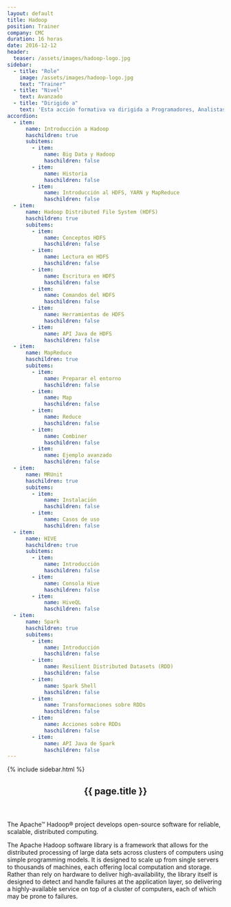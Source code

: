 ```yaml
---
layout: default
title: Hadoop
position: Trainer
company: CMC
duration: 16 horas
date: 2016-12-12
header:
  teaser: /assets/images/hadoop-logo.jpg
sidebar:
  - title: "Role"
    image: /assets/images/hadoop-logo.jpg
    text: "Trainer"
  - title: "Nivel"
    text: Avanzado
  - title: "Dirigido a"
    text: 'Esta acción formativa va dirigida a Programadores, Analistas y Administradores de sistemas.'
accordion:
  - item:
      name: Introducción a Hadoop
      haschildren: true
      subitems:
        - item:
            name: Big Data y Hadoop
            haschildren: false
        - item:
            name: Historia
            haschildren: false
        - item:
            name: Introducción al HDFS, YARN y MapReduce
            haschildren: false
  - item:
      name: Hadoop Distributed File System (HDFS)
      haschildren: true
      subitems:
        - item:
            name: Conceptos HDFS
            haschildren: false
        - item:
            name: Lectura en HDFS
            haschildren: false
        - item:
            name: Escritura en HDFS
            haschildren: false
        - item:
            name: Comandos del HDFS
            haschildren: false
        - item:
            name: Herramientas de HDFS
            haschildren: false
        - item:
            name: API Java de HDFS
            haschildren: false
  - item:
      name: MapReduce
      haschildren: true
      subitems:
        - item:
            name: Preparar el entorno
            haschildren: false
        - item:
            name: Map
            haschildren: false
        - item:
            name: Reduce
            haschildren: false
        - item:
            name: Combiner
            haschildren: false
        - item:
            name: Ejemplo avanzado
            haschildren: false
  - item:
      name: MRUnit
      haschildren: true
      subitems:
        - item:
            name: Instalación
            haschildren: false
        - item:
            name: Casos de uso
            haschildren: false
  - item:
      name: HIVE
      haschildren: true
      subitems:
        - item:
            name: Introducción
            haschildren: false
        - item:
            name: Consola Hive
            haschildren: false
        - item:
            name: HiveQL
            haschildren: false
  - item:
      name: Spark
      haschildren: true
      subitems:
        - item:
            name: Introducción
            haschildren: false
        - item:
            name: Resilient Distributed Datasets (RDD)
            haschildren: false
        - item:
            name: Spark Shell
            haschildren: false
        - item:
            name: Transformaciones sobre RDDs
            haschildren: false
        - item:
            name: Acciones sobre RDDs
            haschildren: false
        - item:
            name: API Java de Spark
            haschildren: false
---
```


<div id="main" role="main">
    {% include sidebar.html %}
    <article class="page" itemscope itemtype="https://schema.org/CreativeWork">
      <meta itemprop="headline" content="{{ page.title }}"/>
      <meta itemprop="description" content="{{ page.header.description }}"/>
      <div class="page__inner-wrap">
        <header>
          <h1 id="page-title" class="page__title" itemprop="headline">{{ page.title }}</h1>
        </header>
        <section class="page__content" itemprop="text">
            <p>The Apache™ Hadoop® project develops open-source software for reliable, scalable, distributed computing.</p>
            <p>The Apache Hadoop software library is a framework that allows for the distributed processing of large data sets across clusters of computers using simple programming models. It is designed to scale up from single servers to thousands of machines, each offering local computation and storage. Rather than rely on hardware to deliver high-availability, the library itself is designed to detect and handle failures at the application layer, so delivering a highly-available service on top of a cluster of computers, each of which may be prone to failures.</p>
          <!-- <h3 id="page-title" class="page__title" itemprop="headline" style="margin-bottom: 0.7em;">Temario</h3>     
          {% include accordion include_scripts=true %} -->
        </section>
      </div>
    </article>
</div>
